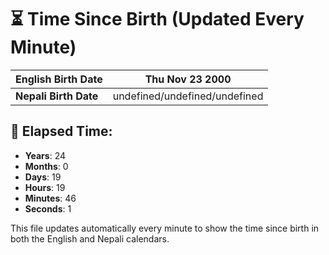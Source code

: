 # ⏳ Time Since Birth (Updated Every Minute)

| **English Birth Date** | Thu Nov 23 2000 |
|------------------------|-------------------------------------|
| **Nepali Birth Date**  | undefined/undefined/undefined                  |

## 📅 Elapsed Time:

- **Years**: 24
- **Months**: 0
- **Days**: 19
- **Hours**: 19
- **Minutes**: 46
- **Seconds**: 1

This file updates automatically every minute to show the time since birth in both the English and Nepali calendars.